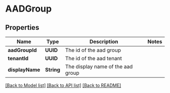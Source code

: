 # AADGroup

## Properties
Name | Type | Description | Notes
------------ | ------------- | ------------- | -------------
**aadGroupId** | **UUID** | The id of the aad group | 
**tenantId** | **UUID** | The id of the aad tenant | 
**displayName** | **String** | The display name of the aad group | 

[[Back to Model list]](../README.md#documentation-for-models) [[Back to API list]](../README.md#documentation-for-api-endpoints) [[Back to README]](../README.md)


